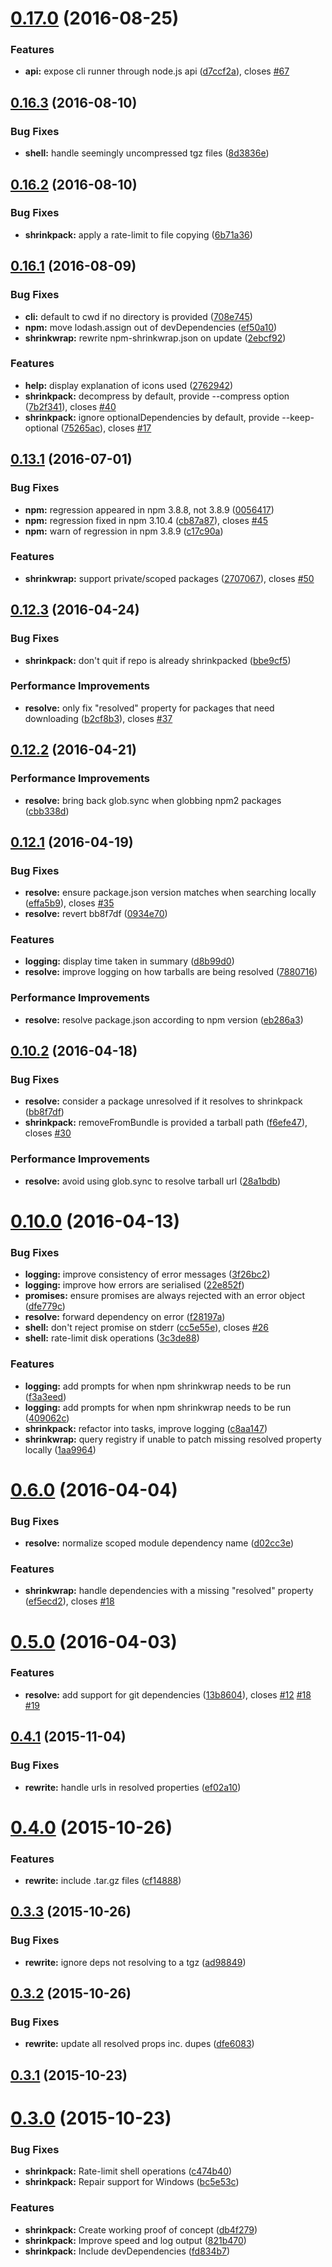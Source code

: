 <a name="0.17.0"></a>
# [0.17.0](https://github.com/JamieMason/shrinkpack/compare/0.16.3...v0.17.0) (2016-08-25)


### Features

* **api:** expose cli runner through node.js api ([d7ccf2a](https://github.com/JamieMason/shrinkpack/commit/d7ccf2a)), closes [#67](https://github.com/JamieMason/shrinkpack/issues/67)



<a name="0.16.3"></a>
## [0.16.3](https://github.com/JamieMason/shrinkpack/compare/0.16.2...0.16.3) (2016-08-10)


### Bug Fixes

* **shell:** handle seemingly uncompressed tgz files ([8d3836e](https://github.com/JamieMason/shrinkpack/commit/8d3836e))



<a name="0.16.2"></a>
## [0.16.2](https://github.com/JamieMason/shrinkpack/compare/0.16.1...0.16.2) (2016-08-10)


### Bug Fixes

* **shrinkpack:** apply a rate-limit to file copying ([6b71a36](https://github.com/JamieMason/shrinkpack/commit/6b71a36))



<a name="0.16.1"></a>
## [0.16.1](https://github.com/JamieMason/shrinkpack/compare/0.13.1...0.16.1) (2016-08-09)


### Bug Fixes

* **cli:** default to cwd if no directory is provided ([708e745](https://github.com/JamieMason/shrinkpack/commit/708e745))
* **npm:** move lodash.assign out of devDependencies ([ef50a10](https://github.com/JamieMason/shrinkpack/commit/ef50a10))
* **shrinkwrap:** rewrite npm-shrinkwrap.json on update ([2ebcf92](https://github.com/JamieMason/shrinkpack/commit/2ebcf92))


### Features

* **help:** display explanation of icons used ([2762942](https://github.com/JamieMason/shrinkpack/commit/2762942))
* **shrinkpack:** decompress by default, provide --compress option ([7b2f341](https://github.com/JamieMason/shrinkpack/commit/7b2f341)), closes [#40](https://github.com/JamieMason/shrinkpack/issues/40)
* **shrinkpack:** ignore optionalDependencies by default, provide --keep-optional ([75265ac](https://github.com/JamieMason/shrinkpack/commit/75265ac)), closes [#17](https://github.com/JamieMason/shrinkpack/issues/17)



<a name="0.13.1"></a>
## [0.13.1](https://github.com/JamieMason/shrinkpack/compare/0.12.3...0.13.1) (2016-07-01)


### Bug Fixes

* **npm:** regression appeared in npm 3.8.8, not 3.8.9 ([0056417](https://github.com/JamieMason/shrinkpack/commit/0056417))
* **npm:** regression fixed in npm 3.10.4 ([cb87a87](https://github.com/JamieMason/shrinkpack/commit/cb87a87)), closes [#45](https://github.com/JamieMason/shrinkpack/issues/45)
* **npm:** warn of regression in npm 3.8.9 ([c17c90a](https://github.com/JamieMason/shrinkpack/commit/c17c90a))


### Features

* **shrinkwrap:** support private/scoped packages ([2707067](https://github.com/JamieMason/shrinkpack/commit/2707067)), closes [#50](https://github.com/JamieMason/shrinkpack/issues/50)



<a name="0.12.3"></a>
## [0.12.3](https://github.com/JamieMason/shrinkpack/compare/0.12.2...0.12.3) (2016-04-24)


### Bug Fixes

* **shrinkpack:** don't quit if repo is already shrinkpacked ([bbe9cf5](https://github.com/JamieMason/shrinkpack/commit/bbe9cf5))


### Performance Improvements

* **resolve:** only fix "resolved" property for packages that need downloading ([b2cf8b3](https://github.com/JamieMason/shrinkpack/commit/b2cf8b3)), closes [#37](https://github.com/JamieMason/shrinkpack/issues/37)



<a name="0.12.2"></a>
## [0.12.2](https://github.com/JamieMason/shrinkpack/compare/0.12.1...0.12.2) (2016-04-21)


### Performance Improvements

* **resolve:** bring back glob.sync when globbing npm2 packages ([cbb338d](https://github.com/JamieMason/shrinkpack/commit/cbb338d))



<a name="0.12.1"></a>
## [0.12.1](https://github.com/JamieMason/shrinkpack/compare/0.10.2...0.12.1) (2016-04-19)


### Bug Fixes

* **resolve:** ensure package.json version matches when searching locally ([effa5b9](https://github.com/JamieMason/shrinkpack/commit/effa5b9)), closes [#35](https://github.com/JamieMason/shrinkpack/issues/35)
* **resolve:** revert bb8f7df ([0934e70](https://github.com/JamieMason/shrinkpack/commit/0934e70))


### Features

* **logging:** display time taken in summary ([d8b99d0](https://github.com/JamieMason/shrinkpack/commit/d8b99d0))
* **resolve:** improve logging on how tarballs are being resolved ([7880716](https://github.com/JamieMason/shrinkpack/commit/7880716))


### Performance Improvements

* **resolve:** resolve package.json according to npm version ([eb286a3](https://github.com/JamieMason/shrinkpack/commit/eb286a3))



<a name="0.10.2"></a>
## [0.10.2](https://github.com/JamieMason/shrinkpack/compare/0.10.0...0.10.2) (2016-04-18)


### Bug Fixes

* **resolve:** consider a package unresolved if it resolves to shrinkpack ([bb8f7df](https://github.com/JamieMason/shrinkpack/commit/bb8f7df))
* **shrinkpack:** removeFromBundle is provided a tarball path ([f6efe47](https://github.com/JamieMason/shrinkpack/commit/f6efe47)), closes [#30](https://github.com/JamieMason/shrinkpack/issues/30)


### Performance Improvements

* **resolve:** avoid using glob.sync to resolve tarball url ([28a1bdb](https://github.com/JamieMason/shrinkpack/commit/28a1bdb))



<a name="0.10.0"></a>
# [0.10.0](https://github.com/JamieMason/shrinkpack/compare/0.6.0...0.10.0) (2016-04-13)


### Bug Fixes

* **logging:** improve consistency of error messages ([3f26bc2](https://github.com/JamieMason/shrinkpack/commit/3f26bc2))
* **logging:** improve how errors are serialised ([22e852f](https://github.com/JamieMason/shrinkpack/commit/22e852f))
* **promises:** ensure promises are always rejected with an error object ([dfe779c](https://github.com/JamieMason/shrinkpack/commit/dfe779c))
* **resolve:** forward dependency on error ([f28197a](https://github.com/JamieMason/shrinkpack/commit/f28197a))
* **shell:** don't reject promise on stderr ([cc5e55e](https://github.com/JamieMason/shrinkpack/commit/cc5e55e)), closes [#26](https://github.com/JamieMason/shrinkpack/issues/26)
* **shell:** rate-limit disk operations ([3c3de88](https://github.com/JamieMason/shrinkpack/commit/3c3de88))


### Features

* **logging:** add prompts for when npm shrinkwrap needs to be run ([f3a3eed](https://github.com/JamieMason/shrinkpack/commit/f3a3eed))
* **logging:** add prompts for when npm shrinkwrap needs to be run ([409062c](https://github.com/JamieMason/shrinkpack/commit/409062c))
* **shrinkpack:** refactor into tasks, improve logging ([c8aa147](https://github.com/JamieMason/shrinkpack/commit/c8aa147))
* **shrinkwrap:** query registry if unable to patch missing resolved property locally ([1aa9964](https://github.com/JamieMason/shrinkpack/commit/1aa9964))



<a name="0.6.0"></a>
# [0.6.0](https://github.com/JamieMason/shrinkpack/compare/0.5.0...0.6.0) (2016-04-04)


### Bug Fixes

* **resolve:** normalize scoped module dependency name ([d02cc3e](https://github.com/JamieMason/shrinkpack/commit/d02cc3e))


### Features

* **shrinkwrap:** handle dependencies with a missing "resolved" property ([ef5ecd2](https://github.com/JamieMason/shrinkpack/commit/ef5ecd2)), closes [#18](https://github.com/JamieMason/shrinkpack/issues/18)



<a name="0.5.0"></a>
# [0.5.0](https://github.com/JamieMason/shrinkpack/compare/0.4.1...0.5.0) (2016-04-03)


### Features

* **resolve:** add support for git dependencies ([13b8604](https://github.com/JamieMason/shrinkpack/commit/13b8604)), closes [#12](https://github.com/JamieMason/shrinkpack/issues/12) [#18](https://github.com/JamieMason/shrinkpack/issues/18) [#19](https://github.com/JamieMason/shrinkpack/issues/19)



<a name="0.4.1"></a>
## [0.4.1](https://github.com/JamieMason/shrinkpack/compare/0.4.0...0.4.1) (2015-11-04)


### Bug Fixes

* **rewrite:** handle urls in resolved properties ([ef02a10](https://github.com/JamieMason/shrinkpack/commit/ef02a10))



<a name="0.4.0"></a>
# [0.4.0](https://github.com/JamieMason/shrinkpack/compare/0.3.3...0.4.0) (2015-10-26)


### Features

* **rewrite:** include .tar.gz files ([cf14888](https://github.com/JamieMason/shrinkpack/commit/cf14888))



<a name="0.3.3"></a>
## [0.3.3](https://github.com/JamieMason/shrinkpack/compare/0.3.2...0.3.3) (2015-10-26)


### Bug Fixes

* **rewrite:** ignore deps not resolving to a tgz ([ad98849](https://github.com/JamieMason/shrinkpack/commit/ad98849))



<a name="0.3.2"></a>
## [0.3.2](https://github.com/JamieMason/shrinkpack/compare/0.3.1...0.3.2) (2015-10-26)


### Bug Fixes

* **rewrite:** update all resolved props inc. dupes ([dfe6083](https://github.com/JamieMason/shrinkpack/commit/dfe6083))



<a name="0.3.1"></a>
## [0.3.1](https://github.com/JamieMason/shrinkpack/compare/0.3.0...0.3.1) (2015-10-23)



<a name="0.3.0"></a>
# [0.3.0](https://github.com/JamieMason/shrinkpack/compare/db4f279...0.3.0) (2015-10-23)


### Bug Fixes

* **shrinkpack:** Rate-limit shell operations ([c474b40](https://github.com/JamieMason/shrinkpack/commit/c474b40))
* **shrinkpack:** Repair support for Windows ([bc5e53c](https://github.com/JamieMason/shrinkpack/commit/bc5e53c))


### Features

* **shrinkpack:** Create working proof of concept ([db4f279](https://github.com/JamieMason/shrinkpack/commit/db4f279))
* **shrinkpack:** Improve speed and log output ([821b470](https://github.com/JamieMason/shrinkpack/commit/821b470))
* **shrinkpack:** Include devDependencies ([fd834b7](https://github.com/JamieMason/shrinkpack/commit/fd834b7))



